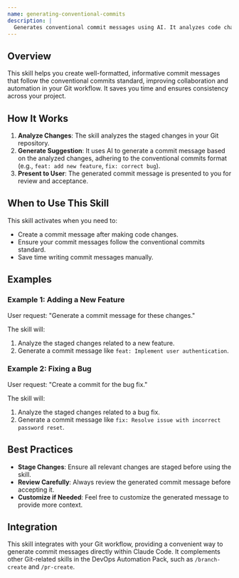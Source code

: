 ```yaml
---
name: generating-conventional-commits
description: |
  Generates conventional commit messages using AI. It analyzes code changes and suggests a commit message adhering to the conventional commits specification. Use this skill when you need help writing clear, standardized commit messages, especially after making code changes and preparing to commit. Trigger with terms like "create commit", "generate commit message", or "write commit".
---
```


## Overview

This skill helps you create well-formatted, informative commit messages that follow the conventional commits standard, improving collaboration and automation in your Git workflow. It saves you time and ensures consistency across your project.

## How It Works

1. **Analyze Changes**: The skill analyzes the staged changes in your Git repository.
2. **Generate Suggestion**: It uses AI to generate a commit message based on the analyzed changes, adhering to the conventional commits format (e.g., `feat: add new feature`, `fix: correct bug`).
3. **Present to User**: The generated commit message is presented to you for review and acceptance.

## When to Use This Skill

This skill activates when you need to:
- Create a commit message after making code changes.
- Ensure your commit messages follow the conventional commits standard.
- Save time writing commit messages manually.

## Examples

### Example 1: Adding a New Feature

User request: "Generate a commit message for these changes."

The skill will:
1. Analyze the staged changes related to a new feature.
2. Generate a commit message like `feat: Implement user authentication`.

### Example 2: Fixing a Bug

User request: "Create a commit for the bug fix."

The skill will:
1. Analyze the staged changes related to a bug fix.
2. Generate a commit message like `fix: Resolve issue with incorrect password reset`.

## Best Practices

- **Stage Changes**: Ensure all relevant changes are staged before using the skill.
- **Review Carefully**: Always review the generated commit message before accepting it.
- **Customize if Needed**: Feel free to customize the generated message to provide more context.

## Integration

This skill integrates with your Git workflow, providing a convenient way to generate commit messages directly within Claude Code. It complements other Git-related skills in the DevOps Automation Pack, such as `/branch-create` and `/pr-create`.